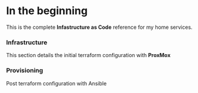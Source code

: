 # In the beginning

This is the complete **Infastructure as Code** reference for my home services.

### Infrastructure

This section details the initial terraform configuration with **ProxMox**

### Provisioning

Post terraform configuration with Ansible